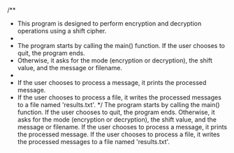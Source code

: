 /**
 * This program is designed to perform encryption and decryption operations using a shift cipher.
 * 
 * The program starts by calling the main() function. If the user chooses to quit, the program ends.
 * Otherwise, it asks for the mode (encryption or decryption), the shift value, and the message or filename.
 * 
 * If the user chooses to process a message, it prints the processed message.
 * If the user chooses to process a file, it writes the processed messages to a file named 'results.txt'.
 */
The program starts by calling the main() function. If the user chooses to quit, the program ends. Otherwise, it asks for the mode (encryption or decryption), the shift value, and the message or filename. If the user chooses to process a message, it prints the processed message. If the user chooses to process a file, it writes the processed messages to a file named 'results.txt'.